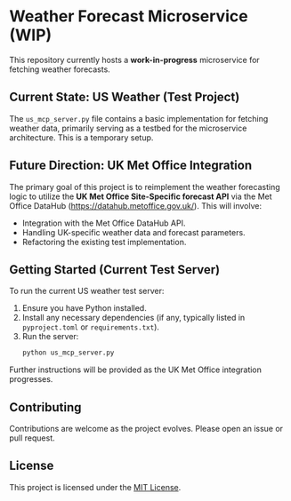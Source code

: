 # Weather Forecast Microservice (WIP)

This repository currently hosts a **work-in-progress** microservice for fetching weather forecasts.

## Current State: US Weather (Test Project)

The `us_mcp_server.py` file contains a basic implementation for fetching weather data, primarily serving as a testbed for the microservice architecture. This is a temporary setup.

## Future Direction: UK Met Office Integration

The primary goal of this project is to reimplement the weather forecasting logic to utilize the **UK Met Office Site-Specific forecast API** via the Met Office DataHub (https://datahub.metoffice.gov.uk/). This will involve:

-   Integration with the Met Office DataHub API.
-   Handling UK-specific weather data and forecast parameters.
-   Refactoring the existing test implementation.

## Getting Started (Current Test Server)

To run the current US weather test server:

1.  Ensure you have Python installed.
2.  Install any necessary dependencies (if any, typically listed in `pyproject.toml` or `requirements.txt`).
3.  Run the server:
    ```bash
    python us_mcp_server.py
    ```

Further instructions will be provided as the UK Met Office integration progresses.

## Contributing

Contributions are welcome as the project evolves. Please open an issue or pull request.

## License

This project is licensed under the [MIT License](LICENSE).